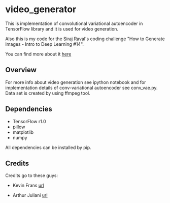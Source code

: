 # video_generator
This is implementation of convolutional variational autoencoder in TensorFlow library and it is used for video generation.

Also this is my code for the Siraj Raval's coding challenge "How to Generate Images - Intro to Deep Learning #14".

You can find more about it [here](https://www.youtube.com/watch?v=3-UDwk1U77s&t=2s)

## Overview
For more info about video generation see ipython notebook and for implementation details of conv-variational autoencoder see conv_vae.py.
Data set is created by using ffmpeg tool.

## Dependencies
* TensorFlow r1.0
* pillow
* matplotlib
* numpy

All dependencies can be installed by pip.

## Credits
Credits go to these guys:

* Kevin Frans [url](http://kvfrans.com/variational-autoencoders-explained/)

* Arthur Juliani [url](https://medium.com/@awjuliani/introducing-neural-dream-videos-5d517b3cc804)